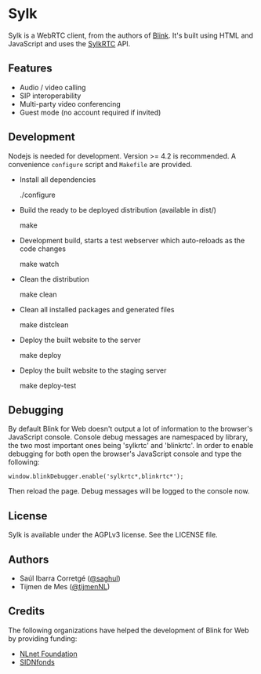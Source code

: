 
# Sylk

Sylk is a WebRTC client, from the authors of [Blink](http://icanblink.com).
It's built using HTML and JavaScript and uses the [SylkRTC](https://github.com/AGProjects/sylkrtc.js) API.

## Features

* Audio / video calling
* SIP interoperability
* Multi-party video conferencing
* Guest mode (no account required if invited)


## Development

Nodejs is needed for development. Version >= 4.2 is recommended. A convenience
`configure` script and `Makefile` are provided.

* Install all dependencies


    ./configure


* Build the ready to be deployed distribution (available in dist/)


    make


* Development build, starts a test webserver which auto-reloads as the code changes


    make watch


* Clean the distribution


    make clean


* Clean all installed packages and generated files


    make distclean


* Deploy the built website to the server


    make deploy


* Deploy the built website to the staging server


    make deploy-test


## Debugging

By default Blink for Web doesn't output a lot of information to the browser's JavaScript console.
Console debug messages are namespaced by library, the two most important ones being 'sylkrtc' and 'blinkrtc'.
In order to enable debugging for both open the browser's JavaScript console and type the following:

    window.blinkDebugger.enable('sylkrtc*,blinkrtc*');

Then reload the page. Debug messages will be logged to the console now.


## License

Sylk is available under the AGPLv3 license. See the LICENSE file.


## Authors

* Saúl Ibarra Corretgé ([@saghul](https://github.com/saghul))
* Tijmen de Mes ([@tijmenNL](https://github.com/tijmenNL))


## Credits

The following organizations have helped the development of Blink for Web by providing funding:

* [NLnet Foundation](https://www.nlnet.nl)
* [SIDNfonds](https://www.sidnfonds.nl)

